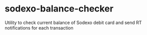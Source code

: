 # sodexo-balance-checker
Utility  to check current balance of Sodexo debit card and send RT notifications for each transaction
